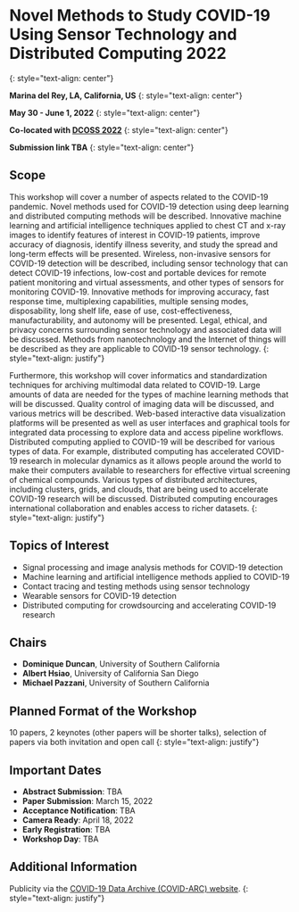 # Novel Methods to Study COVID-19 Using Sensor Technology and Distributed Computing 2022
{: style="text-align: center"}

**Marina del Rey, LA, California, US**
{: style="text-align: center"}

**May 30 - June 1, 2022**
{: style="text-align: center"}

**Co-located with [DCOSS 2022](https://dcoss.org/)**
{: style="text-align: center"}

**Submission link TBA**
{: style="text-align: center"}

## Scope
This workshop will cover a number of aspects related to the COVID-19 pandemic. Novel methods used for COVID-19 detection using deep learning and distributed computing methods will be described. Innovative machine learning and artificial intelligence techniques applied to chest CT and x-ray images to identify features of interest in COVID-19 patients, improve accuracy of diagnosis, identify illness severity, and study the spread and long-term effects will be presented. Wireless, non-invasive sensors for COVID-19 detection will be described, including sensor technology that can detect COVID-19 infections, low-cost and portable devices for remote patient monitoring and virtual assessments, and other types of sensors for monitoring COVID-19. Innovative methods for improving accuracy, fast response time, multiplexing capabilities, multiple sensing modes, disposability, long shelf life, ease of use, cost-effectiveness, manufacturability, and autonomy will be presented. Legal, ethical, and privacy concerns surrounding sensor technology and associated data will be discussed. Methods from nanotechnology and the Internet of things will be described as they are applicable to COVID-19 sensor technology. 
{: style="text-align: justify"}

Furthermore, this workshop will cover informatics and standardization techniques for archiving multimodal data related to COVID-19. Large amounts of data are needed for the types of machine learning methods that will be discussed. Quality control of imaging data will be discussed, and various metrics will be described. Web-based interactive data visualization platforms will be presented as well as user interfaces and graphical tools for integrated data processing to explore data and access pipeline workflows. Distributed computing applied to COVID-19 will be described for various types of data. For example, distributed computing has accelerated COVID-19 research in molecular dynamics as it allows people around the world to make their computers available to researchers for effective virtual screening of chemical compounds. Various types of distributed architectures, including clusters, grids, and clouds, that are being used to accelerate COVID-19 research will be discussed. Distributed computing encourages international collaboration and enables access to richer datasets.
{: style="text-align: justify"}

## Topics of Interest
- Signal processing and image analysis methods for COVID-19 detection
- Machine learning and artificial intelligence methods applied to COVID-19
- Contact tracing and testing methods using sensor technology
- Wearable sensors for COVID-19 detection
- Distributed computing for crowdsourcing and accelerating COVID-19 research

## Chairs
-	**Dominique Duncan**, University of Southern California
-	**Albert Hsiao**, University of California San Diego
-	**Michael Pazzani**, University of Southern California

## Planned Format of the Workshop
10 papers, 2 keynotes (other papers will be shorter talks), selection of papers via both invitation and open call
{: style="text-align: justify"}

## Important Dates
- **Abstract Submission**: TBA
- **Paper Submission**: March 15, 2022
- **Acceptance Notification**: TBA
- **Camera Ready**: April 18, 2022
- **Early Registration**: TBA
- **Workshop Day**: TBA


## Additional Information
Publicity via the [COVID-19 Data Archive (COVID-ARC) website](https://covid-arc.loni.usc.edu/). 
{: style="text-align: justify"}

